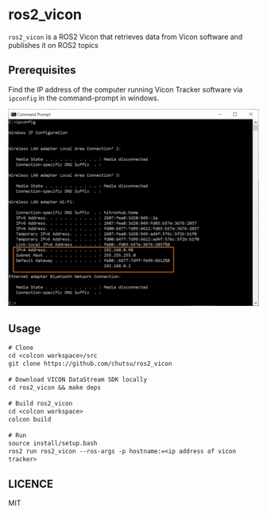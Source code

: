 # ros2_vicon

`ros2_vicon` is a ROS2 Vicon that retrieves data from Vicon software and
publishes it on ROS2 topics


## Prerequisites

Find the IP address of the computer running Vicon Tracker software via `ipconfig` in the
command-prompt in windows. 

<p align="center">
<img src="./ipconfig.png" alt="ipconfig example" width="800"/>
</p>

## Usage

```
# Clone
cd <colcon workspace>/src
git clone https://github.com/chutsu/ros2_vicon

# Download VICON DataStream SDK locally
cd ros2_vicon && make deps

# Build ros2_vicon
cd <colcon workspace>
colcon build

# Run
source install/setup.bash
ros2 run ros2_vicon --ros-args -p hostname:=<ip address of vicon tracker>
```

## LICENCE

MIT
